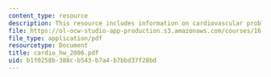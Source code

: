 ```yaml
---
content_type: resource
description: This resource includes information on cardiovascular problem.
file: https://ol-ocw-studio-app-production.s3.amazonaws.com/courses/16-423j-aerospace-biomedical-and-life-support-engineering-spring-2006/b1f0258b388cb543b7a4b7bbd37f28bd_cardio_hw_2006.pdf
file_type: application/pdf
resourcetype: Document
title: cardio_hw_2006.pdf
uid: b1f0258b-388c-b543-b7a4-b7bbd37f28bd
---
```

